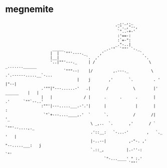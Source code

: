 # megnemite
                                                      _,._,._
                                                     '-"._,"--,
                                                      `"..-+-'
                                                      :'==-:
                                                      :`=-":
                                                     _."-..|
                         _____                  _.-'"  `""' `-._
                        |  |  `""'----._      ,'                `.
                        |__|            `.  ,'                    '.
                        '..|""'---._     | /                        \    _.......______
                              `"""--:    |/         ,.---._          \ .'.------.....__`-...
                                    |    j        ,'       `.         . '              |"--|
                    .'""|"---......-'   .|       /           \        |'     ______    |   |
                    |   |              / |      .      .      .       |    .'      `""`--..'
                    :""'|---.....___.-'.'|      |             |       |    :
                     `"`+---....____,.'  `      `.           /       /|    '_
                                          \ _,..  `.       ,'       / `      `""'--....,._
                                          .'::__:   `-...-'        ,   `._            '   |
                                          |-..--|          ,-"-. ,'       "--.....___:   j
                                          `.::_,          |.-''-:                     `"'
                                                `"-...____' " :.'
                                                           `""'                                         
